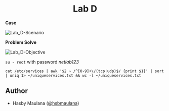 <h1 align="center">Lab D</h1>

**Case**

![Lab_D-Scenario](https://user-images.githubusercontent.com/38196994/136649787-d4b4eda1-2020-45c9-b743-0b9eaf63169d.png)

**Problem Solve**

![Lab_D-Objective](https://user-images.githubusercontent.com/38196994/136649785-2b20bc44-4f28-4e31-986f-03a8781b611d.png)

`su - root` with password *netlab123*

`cat /etc/services | awk '$2 ~ /^[0-9]+\/(tcp|udp)$/ {print $1}' | sort | uniq 1> ~/uniqueservices.txt && wc -l ~/uniqueservices.txt`

Author
---

- Hasby Maulana ([@hsbmaulana](https://linkedin.com/in/hsbmaulana))
